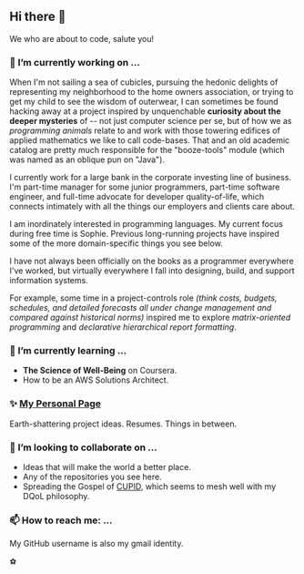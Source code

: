 ## Hi there 👋

We who are about to code, salute you!


### 🔭 I’m currently working on ...

When I'm not sailing a sea of cubicles, pursuing the hedonic delights of representing my neighborhood to the home owners association, or trying to get my child to see the wisdom of outerwear, I can sometimes be found hacking away at a project inspired by unquenchable
**curiosity about the deeper mysteries** of -- not just computer science per se, but of
how we as *programming animals* relate to and work with those towering edifices of applied
mathematics we like to call code-bases. That and an old academic catalog are pretty much responsible for the "booze-tools" module (which was named as an oblique pun on "Java").

I currently work for a large bank in the corporate investing line of business.
I'm part-time manager for some junior programmers, part-time software engineer,
and full-time advocate for developer quality-of-life, which connects intimately with all the things our employers and clients care about.

I am inordinately interested in programming languages. My current focus during free time is Sophie.
Previous long-running projects have inspired some of the more domain-specific things you see below.

I have not always been officially on the books as a programmer everywhere I've worked,
but virtually everywhere I fall into designing, build, and support information systems.

For example, some time in a project-controls role *(think costs, budgets, schedules, and detailed forecasts all under change management and compared against historical norms)*
inspired me to explore *matrix-oriented programming* and *declarative hierarchical report formatting*.


### 🌱 I’m currently learning ...

* **The Science of Well-Being** on Coursera.
* How to be an AWS Solutions Architect.


### ✨ [My Personal Page](https://kjosib.github.io/)

Earth-shattering project ideas. Resumes. Things in between.


### 👯 I’m looking to collaborate on ...

* Ideas that will make the world a better place.
* Any of the repositories you see here.
* Spreading the Gospel of [CUPID](https://cupid.dev/), which seems to mesh well with my DQoL philosophy.

<!--
- 🤔 I’m looking for help with ...
- 💬 Ask me about ...
-->

### 📫 How to reach me: ...

My GitHub username is also my gmail identity.

<!--
- 😄 Pronouns: ...
- ⚡ Fun fact: ...
-->

<!--
**kjosib/kjosib** is a ✨ _special_ ✨ repository because its `README.md` (this file) appears on your GitHub profile.

Here are some ideas to get you started:


-->
⚽️
